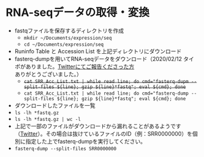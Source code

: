 # RNA-seqデータの取得・変換  
- fastqファイルを保存するディレクトリを作成  
  - ```mkdir ~/Documents/expression/seq```  
  - ```cd ~/Documents/expression/seq```  
- Runinfo Table と Accession List を上記ディレクトリにダウンロード  
- fasterq-dumpを用いてRNA-seqデータをダウンロード（2020/02/12 タイポがありました。[Twitterにてご報告くださった方](https://twitter.com/takatoh1/status/1212744854045786120)ありがとうございました。）  
  - ~~```cat SRR_Acc_List.txt | while read line; do cmd="fasterq-dupm --split-files ${line}; gzip ${line}*fastq"; eval ${cmd}; done```~~  
  - ```cat SRR_Acc_List.txt | while read line; do cmd="fasterq-dump --split-files ${line}; gzip ${line}*fastq"; eval ${cmd}; done```  
- ダウンロードしたファイルを一覧  
 - ```ls -lh *fastq.gz```  
 - ```ls -lh *fastq.gz | wc -l```  
- 上記で一部のファイルがダウンロードから漏れることがあるようです（[Twitter](https://twitter.com/takatoh1/status/1212744854045786120)）。その場合は抜けているファイルのID（例：SRR0000000）を個別に指定した上でfasterq-dumpを実行してください。  
 - ```fasterq-dump --split-files SRR0000000```
